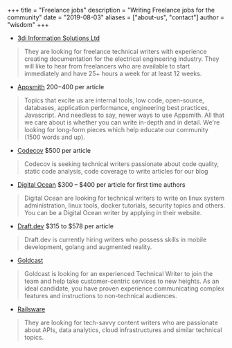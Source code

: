 +++
title = "Freelance jobs"
description = "Writing Freelance jobs for the community"
date = "2019-08-03"
aliases = ["about-us", "contact"]
author = "wisdom"
+++

- [3di Information Solutions Ltd](https://3di-info.com/join-us/)

> They are looking for freelance technical writers with experience creating documentation for the electrical engineering industry. They will like to hear from freelancers who are available to start immediately and have 25+ hours a week for at least 12 weeks.


- [Appsmith](https://www.appsmith.com/blog/launching-the-appsmith-writers-program) $200-$400 per article

> Topics that excite us are internal tools, low code, open-source, databases, application performance, engineering best practices, Javascript. And needless to say, newer ways to use Appsmith. All that we care about is whether you can write in-depth and in detail. We're looking for long-form pieces which help educate our community (1500 words and up).


- [Codecov](https://about.codecov.io/write-for-us/) $500 per article

> Codecov is seeking technical writers passionate about code quality, static code analysis, code coverage to write articles for our blog

- [Digital Ocean](https://www.digitalocean.com/community/pages/write-for-digitalocean) $300 – $400 per article for first time authors

> Digital Ocean are looking for technical writers to write on linux system administration, linux tools, docker tutorials, security topics and others. You can be a Digital Ocean writer by applying in their website.

- [Draft.dev](https://draft.dev/write) $315 to $578 per article

> Draft.dev is currently hiring writers who possess skills in mobile development, golang and augmented reality. 



- [Goldcast](https://jobs.lever.co/goldcast/454bbf41-a1ab-4b7c-b911-fc298b70d05a/apply)

> Goldcast is looking for an experienced Technical Writer to join the team and help take customer-centric services to new heights. As an ideal candidate, you have proven experience communicating complex features and instructions to non-technical audiences.


- [Railsware](https://railsware.com/careers/)

> They are looking for tech-savvy content writers who are passionate about APIs, data analytics, cloud infrastructures and similar technical topics. 